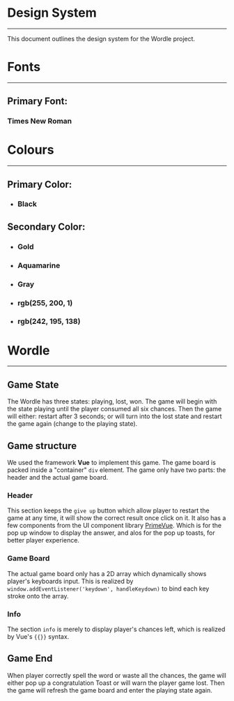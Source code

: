 # Design System

------

This document outlines the design system for the Wordle project.

# Fonts

------

## Primary Font: 

### Times New Roman

# Colours

------

## Primary Color:

- ### Black

## Secondary Color:

- ### Gold

- ### Aquamarine

- ### Gray

- ### rgb(255, 200, 1)

- ### rgb(242, 195, 138)

# Wordle

------

## Game State

The Wordle has three states: playing, lost, won. The game will begin with the state playing until the player consumed all six chances. Then the game will either: restart after 3 seconds; or will turn into the lost state and restart the game again (change to the playing state).

## Game structure

We used the framework **Vue** to implement this game. The game board is packed inside a "container" `div` element. The game only have two parts: the header and the actual game board.

### Header

This section keeps the `give up` button which allow player to restart the game at any time, it will show the correct result once click on it. It also has a few components from the UI component library [PrimeVue](https://primevue.org/introduction/). Which is for the pop up window to display the answer, and alos for the pop up toasts, for better player experience.

### Game Board

The actual game board only has a 2D array which dynamically shows player's keyboards input. This is realized by `window.addEventListener('keydown', handleKeydown)` to bind each key stroke onto the array.

### Info

The section `info` is merely to display player's chances left, which is realized by Vue's `{{}}` syntax.

## Game End

When player correctly spell the word or waste all the chances, the game will either pop up a congratulation Toast or will warn the player game lost. Then the game will refresh the game board and enter the playing state again.	